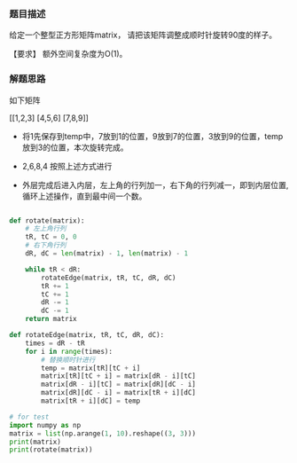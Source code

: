### 题目描述

给定一个整型正方形矩阵matrix， 请把该矩阵调整成顺时针旋转90度的样子。

【要求】 额外空间复杂度为O(1)。


### 解题思路

如下矩阵

[[1,2,3]
 [4,5,6]
 [7,8,9]]
 
- 将1先保存到temp中，7放到1的位置，9放到7的位置，3放到9的位置，temp放到3的位置，本次旋转完成。
 
 - 2,6,8,4 按照上述方式进行
 
 - 外层完成后进入内层，左上角的行列加一，右下角的行列减一，即到内层位置,循环上述操作，直到最中间一个数。

```python

def rotate(matrix):
    # 左上角行列
    tR, tC = 0, 0
    # 右下角行列
    dR, dC = len(matrix) - 1, len(matrix) - 1

    while tR < dR:
        rotateEdge(matrix, tR, tC, dR, dC)
        tR += 1
        tC += 1
        dR -= 1
        dC -= 1
    return matrix

def rotateEdge(matrix, tR, tC, dR, dC):
    times = dR - tR
    for i in range(times):
        # 替换顺时针进行
        temp = matrix[tR][tC + i]
        matrix[tR][tC + i] = matrix[dR - i][tC]
        matrix[dR - i][tC] = matrix[dR][dC - i]
        matrix[dR][dC - i] = matrix[tR + i][dC]
        matrix[tR + i][dC] = temp

# for test
import numpy as np
matrix = list(np.arange(1, 10).reshape((3, 3)))
print(matrix)
print(rotate(matrix))

```
